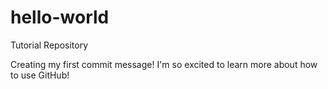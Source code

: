 # hello-world
Tutorial Repository

Creating my first commit message! I'm so excited to learn more about how to use GitHub!
